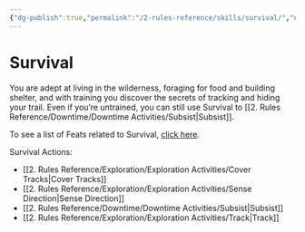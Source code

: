 ```yaml
---
{"dg-publish":true,"permalink":"/2-rules-reference/skills/survival/","noteIcon":""}
---
```


# Survival

You are adept at living in the wilderness, foraging for food and building shelter, and with training you discover the secrets of tracking and hiding your trail. Even if you’re untrained, you can still use Survival to [[2. Rules Reference/Downtime/Downtime Activities/Subsist\|Subsist]].

To see a list of Feats related to Survival, [click here](https://2e.aonprd.com/Feats.aspx?Traits=144&Skill=Survival).

Survival Actions:
- [[2. Rules Reference/Exploration/Exploration Activities/Cover Tracks\|Cover Tracks]] 
- [[2. Rules Reference/Exploration/Exploration Activities/Sense Direction\|Sense Direction]] 
- [[2. Rules Reference/Downtime/Downtime Activities/Subsist\|Subsist]] 
- [[2. Rules Reference/Exploration/Exploration Activities/Track\|Track]] 